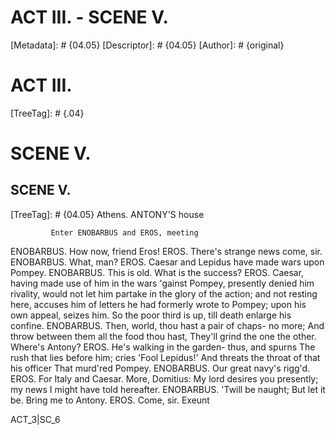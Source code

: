 # ACT III. - SCENE V.
[Metadata]: # {04.05}
[Descriptor]: # {04.05}
[Author]: # {original}
# ACT III.

[TreeTag]: # {.04}

# SCENE V.
## SCENE V.
[TreeTag]: # {04.05}
                   Athens. ANTONY'S house

             Enter ENOBARBUS and EROS, meeting

  ENOBARBUS. How now, friend Eros!
  EROS. There's strange news come, sir.
  ENOBARBUS. What, man?
  EROS. Caesar and Lepidus have made wars upon Pompey.
  ENOBARBUS. This is old. What is the success?
  EROS. Caesar, having made use of him in the wars 'gainst Pompey,
    presently denied him rivality, would not let him partake in the
    glory of the action; and not resting here, accuses him of letters
    he had formerly wrote to Pompey; upon his own appeal, seizes him.
    So the poor third is up, till death enlarge his confine.
  ENOBARBUS. Then, world, thou hast a pair of chaps- no more;
    And throw between them all the food thou hast,
    They'll grind the one the other. Where's Antony?
  EROS. He's walking in the garden- thus, and spurns
    The rush that lies before him; cries 'Fool Lepidus!'
    And threats the throat of that his officer
    That murd'red Pompey.
  ENOBARBUS. Our great navy's rigg'd.
  EROS. For Italy and Caesar. More, Domitius:
    My lord desires you presently; my news
    I might have told hereafter.
  ENOBARBUS. 'Twill be naught;
    But let it be. Bring me to Antony.
  EROS. Come, sir.                                        Exeunt

ACT_3|SC_6
